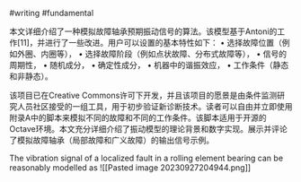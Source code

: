 #writing #fundamental 

本文详细介绍了一种模拟故障轴承预期振动信号的算法。该模型基于Antoni的工作[11]，并进行了一些改进。用户可以设置的基本特性如下： • 选择故障位置（例如外圈、内圈等）， • 选择故障阶段（例如点状故障、分布式故障等）， • 信号的周期性， • 随机成分， • 确定性成分， • 机器中的谐振效应， • 工作条件（静态和非静态）。

该项目已在Creative Commons许可下开发，并且该项目的愿景是由条件监测研究人员社区接受的一组工具，用于初步验证新诊断技术。读者可以自由并立即使用附录A中的脚本来模拟不同的故障和不同的工作条件。该脚本适用于开源的Octave环境。本文充分详细介绍了振动模型的理论背景和数字实现。展示并评论了模拟故障轴承（局部故障和广义故障）的输出信号示例。

The vibration signal of a localized fault in a rolling element bearing can be reasonably modelled as 
![[Pasted image 20230927204944.png]]